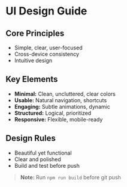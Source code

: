 # UI Design Guide

## Core Principles
- Simple, clear, user-focused
- Cross-device consistency
- Intuitive design

## Key Elements
- **Minimal:** Clean, uncluttered, clear colors
- **Usable:** Natural navigation, shortcuts
- **Engaging:** Subtle animations, dynamic
- **Structured:** Logical, prioritized
- **Responsive:** Flexible, mobile-ready

## Design Rules
- Beautiful yet functional
- Clear and polished
- Build and test before push

> **Note:** Run `npm run build` before git push
